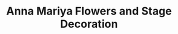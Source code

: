---
title: "Anna Mariya Flowers and Stage Decoration"
url: /muvattupuzha/anna-mariya-flowers-and-stage-decoration/
shop: florist
---